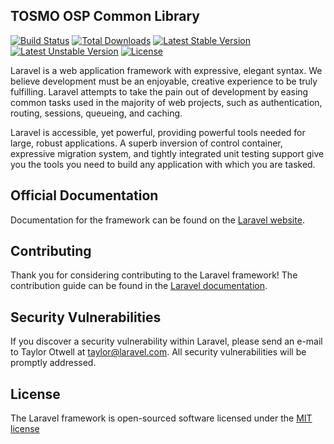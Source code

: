 ## TOSMO OSP Common Library

[![Build Status](https://travis-ci.org/tosmo/osp-common.svg)](https://travis-ci.org/tosmo/osp-common)
[![Total Downloads](https://poser.pugx.org/tosmo/osp-common/d/total.svg)](https://packagist.org/packages/tosmo/osp-common)
[![Latest Stable Version](https://poser.pugx.org/tosmo/osp-common/v/stable.svg)](https://packagist.org/packages/tosmo/osp-common)
[![Latest Unstable Version](https://poser.pugx.org/tosmo/osp-common/v/unstable.svg)](https://packagist.org/packages/tosmo/osp-common)
[![License](https://poser.pugx.org/tosmo/osp-common/license.svg)](https://packagist.org/packages/tosmo/osp-common)

Laravel is a web application framework with expressive, elegant syntax. We believe development must be an enjoyable, creative experience to be truly fulfilling. Laravel attempts to take the pain out of development by easing common tasks used in the majority of web projects, such as authentication, routing, sessions, queueing, and caching.

Laravel is accessible, yet powerful, providing powerful tools needed for large, robust applications. A superb inversion of control container, expressive migration system, and tightly integrated unit testing support give you the tools you need to build any application with which you are tasked.

## Official Documentation

Documentation for the framework can be found on the [Laravel website](http://laravel.com/docs).

## Contributing

Thank you for considering contributing to the Laravel framework! The contribution guide can be found in the [Laravel documentation](http://laravel.com/docs/contributions).

## Security Vulnerabilities

If you discover a security vulnerability within Laravel, please send an e-mail to Taylor Otwell at taylor@laravel.com. All security vulnerabilities will be promptly addressed.

## License

The Laravel framework is open-sourced software licensed under the [MIT license](http://opensource.org/licenses/MIT)
